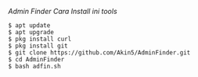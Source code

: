 
*Admin Finder*
*Cara Install ini tools*
```
$ apt update
$ apt upgrade
$ pkg install curl 
$ pkg install git
$ git clone https://github.com/Akin5/AdminFinder.git
$ cd AdminFinder
$ bash adfin.sh
```